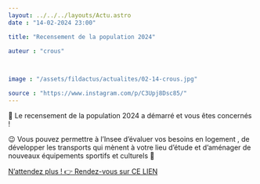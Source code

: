 ```yaml
---
layout: ../../../layouts/Actu.astro
date : "14-02-2024 23:00"

title: "Recensement de la population 2024"

auteur : "crous" 

 

image : "/assets/fildactus/actualites/02-14-crous.jpg"

source : "https://www.instagram.com/p/C3Upj8Dsc85/"
---
```


📢 Le recensement de la population 2024 a démarré et vous êtes concernés !

😉 Vous pouvez permettre à l’Insee d’évaluer vos besoins en logement , de développer les transports qui mènent à votre lieu d’étude et d’aménager de nouveaux équipements sportifs et culturels 🎨

[N’attendez plus ! 👉 Rendez-vous sur CE LIEN](https://le-recensement-et-moi.fr/cest-simple/fr/etudiant-fr/?)
